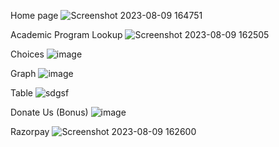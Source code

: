 Home page
![Screenshot 2023-08-09 164751](https://github.com/ArushiMadhesiya/my_jossa/assets/66735497/505676a8-5fcb-4718-8f1e-f15f598e5523)

Academic Program Lookup
![Screenshot 2023-08-09 162505](https://github.com/ArushiMadhesiya/my_jossa/assets/66735497/4e2ae9ff-3fe0-4fdc-8370-8ae1d9d46036)

Choices
![image](https://github.com/ArushiMadhesiya/my_jossa/assets/66735497/c7a8b020-1802-4382-97b8-e7bd59c29bf8)

Graph
![image](https://github.com/ArushiMadhesiya/my_jossa/assets/66735497/84b02b1e-0a63-47ca-b435-3875a260469a)

Table
![sdgsf](https://github.com/ArushiMadhesiya/my_jossa/assets/66735497/4fc53cb5-74d5-4c4f-8c98-b635e64e1ba7)

Donate Us (Bonus)
![image](https://github.com/ArushiMadhesiya/my_jossa/assets/66735497/721fc71c-db62-4d85-9f0d-d77691f67376)

Razorpay
![Screenshot 2023-08-09 162600](https://github.com/ArushiMadhesiya/my_jossa/assets/66735497/1e07d32f-7308-4714-aeab-2cbc798d4ff9)






